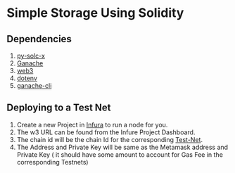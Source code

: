 # Simple Storage Using Solidity

## Dependencies

1. [py-solc-x](https://pypi.org/project/py-solc-x/)
2. [Ganache](https://www.trufflesuite.com/ganache#)
3. [web3](https://web3py.readthedocs.io/en/stable/quickstart.html)
4. [dotenv](https://pypi.org/project/python-dotenv/)
5. [ganache-cli](https://www.npmjs.com/package/ganache-cli)

## Deploying to a Test Net

1. Create a new Project in [Infura](https://infura.io) to run a node for you.
2. The w3 URL can be found from the Infure Project Dashboard.
3. The chain id will be the chain Id for the corresponding [Test-Net](https://chainlist.org).
4. The Address and Private Key will be same as the Metamask address and Private Key ( it should have some amount to account for Gas Fee in the corresponding Testnets)
